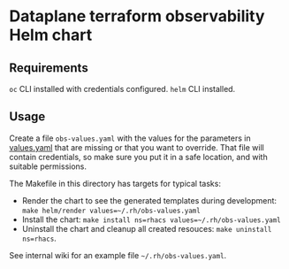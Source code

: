 # Dataplane terraform observability Helm chart

## Requirements

`oc` CLI installed with credentials configured. 
`helm` CLI installed. 

## Usage

Create a file `obs-values.yaml` with the values for the parameters in [values.yaml](./values.yaml) that are missing or that you want to override. That file will contain credentials, so make sure you put it in a safe location, and with suitable permissions. 

The Makefile in this directory has targets for typical tasks:

- Render the chart to see the generated templates during development: `make helm/render values=~/.rh/obs-values.yaml`
- Install the chart: `make install ns=rhacs values=~/.rh/obs-values.yaml`
- Uninstall the chart and cleanup all created resouces: `make uninstall ns=rhacs`.

See internal wiki for an example file `~/.rh/obs-values.yaml`.
